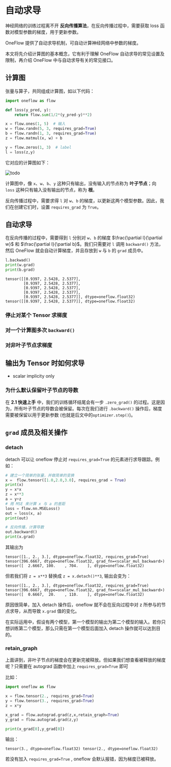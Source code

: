 # 自动求导

神经网络的训练过程离不开 **反向传播算法**，在反向传播过程中，需要获取 loss 函数对模型参数的梯度，用于更新参数。

OneFlow 提供了自动求导机制，可自动计算神经网络中参数的梯度。

本文将先介绍计算图的基本概念，它有利于理解 OneFlow 自动求导的常见设置及限制，再介绍 OneFlow 中与自动求导有关的常见接口。

## 计算图

张量与算子，共同组成计算图，如以下代码：

```python
import oneflow as flow

def loss(y_pred, y):
    return flow.sum(1/2*(y_pred-y)**2)

x = flow.ones(1, 5)  # 输入
w = flow.randn(5, 3, requires_grad=True)
b = flow.randn(1, 3, requires_grad=True)
z = flow.matmul(x, w) + b

y = flow.zeros(1, 3)  # label
l = loss(z,y)
```

它对应的计算图如下：

![todo](https://todo)

计算图中，像 `x`、`w`、`b`、`y` 这种只有输出，没有输入的节点称为 **叶子节点**；向 `loss` 这种只有输入没有输出的节点，称为 **根**。

反向传播过程中，需要求得 `l` 对 `w`、`b` 的梯度，以更新这两个模型参数。因此，我们在创建它们时，设置 `requires_grad` 为 `True`。


## 自动求导

在反向传播的过程中，需要得到 `l` 分别对 `w`、`b` 的梯度 $\frac{\partial l}{\partial w}$ 和 $\frac{\partial l}{\partial b}$。我们只需要对 `l` 调用 `backward()` 方法，然后 OneFlow 就会自动计算梯度，并且存放到 `w` 与 `b` 的 `grad` 成员中。

```python
l.backwad()
print(w.grad)
print(b.grad)
```

```text
tensor([[0.9397, 2.5428, 2.5377],
        [0.9397, 2.5428, 2.5377],
        [0.9397, 2.5428, 2.5377],
        [0.9397, 2.5428, 2.5377],
        [0.9397, 2.5428, 2.5377]], dtype=oneflow.float32)
tensor([[0.9397, 2.5428, 2.5377]], dtype=oneflow.float32)
```

### 停止对某个 Tensor 求梯度

### 对一个计算图多次 `backward()`

### 对非叶子节点求梯度

## 输出为 Tensor 时如何求导
- scalar implicity only




### 为什么默认保留叶子节点的导数

在 **2.1 快速上手** 中，我们的训练循环结尾会有一步 `.zero_grad()` 的过程。这是因为，所有叶子节点的导数会被保留。每次在我们进行 `.backward()` 操作后，梯度需要被保留以用于更新参数 (也就是后文中的`optimizer.step()`)。

## `grad` 成员及相关操作

### detach

detach 可以让 oneflow 停止对 `requires_grad=True` 的元素进行求导跟踪。例如：

```python
# 建立一个简单的张量，并做简单的变换
x =  flow.tensor([1.0,2.0,3.0], requires_grad = True)
print(x)
y = x*x
z = x**3
a = y+z
# 用 MSE 来计算 x 与 a 的差距
loss = flow.nn.MSELoss()
out = loss(x, a)
print(out)

# 反向传播，计算导数
out.backward()
print(x.grad)
```

其输出为

```shell
tensor([1., 2., 3.], dtype=oneflow.float32, requires_grad=True)
tensor(396.6667, dtype=oneflow.float32, grad_fn=<scalar_mul_backward>)
tensor([  2.6667, 100.    , 704.    ], dtype=oneflow.float32)
```

但若我们将 `z = x**3` 替换成 `z = x.detach()**3`, 输出会变为：

```shell
tensor([1., 2., 3.], dtype=oneflow.float32, requires_grad=True)
tensor(396.6667, dtype=oneflow.float32, grad_fn=<scalar_mul_backward>)
tensor([  0.6667,  20.    , 110.    ], dtype=oneflow.float32)
```

原因很简单，加入 detach 操作后，oneflow 就不会在反向过程中对 z 所参与的节点求导，从而导致 `x.grad` 值的变化。

在实际运用中，假设有两个模型，第一个模型的输出为第二个模型的输入。若你只想训练第二个模型，那么只需在第一个模型后面加入 detach 操作就可以达到目的。

### retain_graph 

上面讲到，非叶子节点的梯度会在更新完被释放。但如果我们想查看被释放的梯度呢？只需要在 autograd 函数中加上 `requires_grad=True` 即可

比如：

```python
import oneflow as flow

x = flow.tensor(2., requires_grad=True)
y = flow.tensor(3., requires_grad=True)
z = x*y 

x_grad = flow.autograd.grad(z,x,retain_graph=True)
y_grad = flow.autograd.grad(z,y)

print(x_grad[0],y_grad[0])
```

输出：

```shell
tensor(3., dtype=oneflow.float32) tensor(2., dtype=oneflow.float32)
```

若没有加入 `requires_grad=True` , oneflow 会默认报错，因为梯度已被释放。
